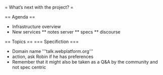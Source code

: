 = What’s next with the project? =

== Agenda ==
* Infrastructure overview
* New services
** notes server
** specs
** discourse


== Topics ==
=== Specifiction ===
* Domain name '''talk.webplatform.org'''
* action, ask Robin if he has preferences
* Remember that it might also be taken as a Q&A by the community and not spec centric